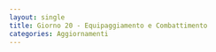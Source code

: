 ```yaml
---
layout: single
title: Giorno 20 - Equipaggiamento e Combattimento
categories: Aggiornamenti
---
```

